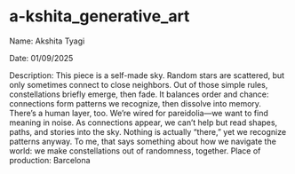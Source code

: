 # a-kshita_generative_art

Name: Akshita Tyagi

Date: 01/09/2025

Description: This piece is a self-made sky. Random stars are scattered, but only sometimes connect to close neighbors. Out of those simple rules, constellations briefly emerge, then fade. It balances order and chance: connections form patterns we recognize, then dissolve into memory.
There’s a human layer, too. We’re wired for pareidolia—we want to find meaning in noise. As connections appear, we can’t help but read shapes, paths, and stories into the sky. Nothing is actually “there,” yet we recognize patterns anyway. To me, that says something about how we navigate the world: we make constellations out of randomness, together.
Place of production: Barcelona
